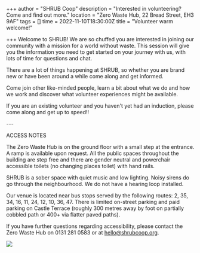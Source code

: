 +++
author = "SHRUB Coop"
description = "Interested in volunteering? Come and find out more."
location = "Zero Waste Hub, 22 Bread Street, EH3 9AF"
tags = []
time = 2022-11-10T18:30:00Z
title = "Volunteer warm welcome!"

+++
Welcome to SHRUB! We are so chuffed you are interested in joining our community with a mission for a world without waste. This session will give you the information you need to get started on your journey with us, with lots of time for questions and chat.

There are a lot of things happening at SHRUB, so whether you are brand new or have been around a while come along and get informed.

Come join other like-minded people, learn a bit about what we do and how we work and discover what volunteer experiences might be available.

If you are an existing volunteer and you haven't yet had an induction, please come along and get up to speed!!

\---

ACCESS NOTES

The Zero Waste Hub is on the ground floor with a small step at the entrance. A ramp is available upon request. All the public spaces throughout the building are step free and there are gender neutral and powerchair accessible toilets (no changing places toilet) with hand rails.

SHRUB is a sober space with quiet music and low lighting. Noisy sirens do go through the neighbourhood. We do not have a hearing loop installed.

Our venue is located near bus stops served by the following routes: 2, 35, 34, 16, 11, 24, 12, 10, 36, 47. There is limited on-street parking and paid parking on Castle Terrace (roughly 300 metres away by foot on partially cobbled path or 400+ via flatter paved paths).

If you have further questions regarding accessibility, please contact the Zero Waste Hub on 0131 281 0583 or at hello@shrubcoop.org.

![](https://res.cloudinary.com/shrub-co-op/image/upload/v1667563893/shrubcoop.org/media/69089116_3549079121784349_1585714982383779840_n_tvvjxw_1_l6vaqh.jpg)